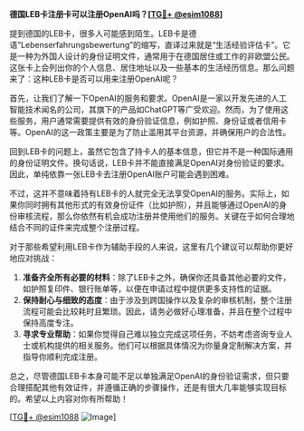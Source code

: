 **德国LEB卡注册卡可以注册OpenAI吗？[[TG💪+ @esim1088](https://t.me/s/esim1088)]**

提到德国的LEB卡，很多人可能感到陌生。LEB卡是德语“Lebenserfahrungsbewertung”的缩写，直译过来就是“生活经验评估卡”。它是一种为外国人设计的身份证明文件，通常用于在德国居住或工作的非欧盟公民。这张卡上会列出你的个人信息、居住地址以及一些基本的生活经历信息。那么问题来了：这种LEB卡是否可以用来注册OpenAI呢？

首先，让我们了解一下OpenAI的服务和要求。OpenAI是一家以开发先进的人工智能技术闻名的公司，其旗下的产品如ChatGPT等广受欢迎。然而，为了使用这些服务，用户通常需要提供有效的身份验证信息，例如护照、身份证或者信用卡等。OpenAI的这一政策主要是为了防止滥用其平台资源，并确保用户的合法性。

回到LEB卡的问题上，虽然它包含了持卡人的基本信息，但它并不是一种国际通用的身份证明文件。换句话说，LEB卡并不能直接满足OpenAI对身份验证的要求。因此，单纯依靠一张LEB卡去注册OpenAI账户可能会遇到困难。

不过，这并不意味着持有LEB卡的人就完全无法享受OpenAI的服务。实际上，如果你同时拥有其他形式的有效身份证件（比如护照），并且能够通过OpenAI的身份审核流程，那么你依然有机会成功注册并使用他们的服务。关键在于如何合理地结合不同的证件来完成整个注册过程。

对于那些希望利用LEB卡作为辅助手段的人来说，这里有几个建议可以帮助你更好地应对挑战：

1. **准备齐全所有必要的材料**：除了LEB卡之外，确保你还具备其他必要的文件，如护照复印件、银行账单等，以便在申请过程中提供更多支持性的证据。
2. **保持耐心与细致的态度**：由于涉及到跨国操作以及复杂的审核机制，整个注册流程可能会比较耗时且繁琐。因此，请务必做好心理准备，并且在整个过程中保持高度专注。
3. **寻求专业帮助**：如果你觉得自己难以独立完成这项任务，不妨考虑咨询专业人士或机构提供的相关服务。他们可以根据具体情况为你量身定制解决方案，并指导你顺利完成注册。

总之，尽管德国LEB卡本身可能不足以单独满足OpenAI的身份验证需求，但只要合理搭配其他有效证件，并遵循正确的步骤操作，还是有很大几率能够实现目标的。希望以上内容对你有所帮助！

[[TG💪+ @esim1088](https://t.me/s/esim1088) ![Image](https://i.postimg.cc/4NQfJmqS/Snipaste-2025-05-13-00-14-12.png)]